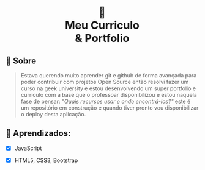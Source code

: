 <h1 align="center">
🚧<br>Meu Curriculo <br>& Portfolio 
</h1>

## 🤘 Sobre

> Estava querendo muito aprender git e github de forma avançada para poder contribuir com projetos Open Source então resolvi fazer um curso na geek university e estou desenvolvendo um super portfolio e curriculo com a base que o professoar disponibilizou e estou naquela fase de pensar: <i>"Quais recursos usar e onde encontrá-los?"</i> este é um repositório em construção e quando tiver pronto vou disponibilizar o deploy desta aplicação.

## **📝 Aprendizados**:

- [x] JavaScript 
- [x] HTML5, CSS3, Bootstrap 


